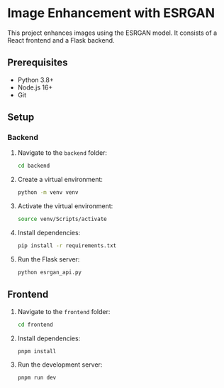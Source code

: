 # Image Enhancement with ESRGAN

This project enhances images using the ESRGAN model. It consists of a React frontend and a Flask backend.

## Prerequisites
- Python 3.8+
- Node.js 16+
- Git

## Setup

### Backend
1. Navigate to the `backend` folder:
   ```bash
   cd backend
2. Create a virtual environment:
    ```bash
    python -m venv venv
3. Activate the virtual environment:
    ```bash
    source venv/Scripts/activate
4. Install dependencies:
    ```bash
    pip install -r requirements.txt
5. Run the Flask server:
    ```bash
    python esrgan_api.py


## Frontend
1. Navigate to the `frontend` folder:
    ```bash
    cd frontend
2. Install dependencies:
    ```bash
    pnpm install
3. Run the development server:
    ```bash
    pnpm run dev